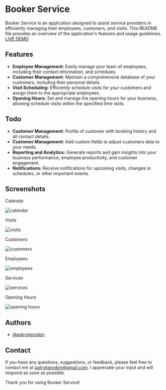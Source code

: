 
# Booker Service

Booker Service is an application designed to assist service providers in efficiently managing their employees, customers, and visits. This README file provides an overview of the application's features and usage guidelines. [LIVE DEMO](https://booker-service.netlify.app/)


## Features

- **Employee Management:** Easily manage your team of employees, including their contact information, and schedules.
- **Customer Management:** Maintain a comprehensive database of your customers, including their personal details.
- **Visit Scheduling:** Efficiently schedule visits for your customers and assign them to the appropriate employees.
- **Opening Hours:** Set and manage the opening hours for your business, allowing schedule visits within the specified time slots.



## Todo

- **Customer Management:** Profile of customer with booking history and all contact details.
- **Customer Management:** Add custom fields to adjust customers data to your needs.
- **Reporting and Analytics:** Generate reports and gain insights into your business performance, employee productivity, and customer engagement.
- **Notifications:** Receive notifications for upcoming visits, changes in schedules, or other important events.


## Screenshots

Calendar

![calendar](https://github.com/patrykgrodon/booker-service/assets/58949487/a7446e14-f297-4fd6-b16f-6305b2e72b4b)

Visits

![visits](https://github.com/patrykgrodon/booker-service/assets/58949487/e14fab44-b3b8-456d-a195-00dcad705c6b)

Customers

![customers](https://github.com/patrykgrodon/booker-service/assets/58949487/0fa8d9e3-2da8-4fd3-8d12-d1f65ca290c6)

Employees

![employees](https://github.com/patrykgrodon/booker-service/assets/58949487/e4a61737-dcca-4fb8-b428-7bff9b34cef7)

Services

![services](https://github.com/patrykgrodon/booker-service/assets/58949487/8ca21da4-f40d-43c1-bfc3-b3936242adda)

Opening Hours

![opening hours](https://github.com/patrykgrodon/booker-service/assets/58949487/3c966e72-960e-401b-91fb-2f9adacf7846)



## Authors

- [@patrykgrodon](https://www.github.com/patrykgrodon)


## Contact
If you have any questions, suggestions, or feedback, please feel free to contact me at patrykgrodon@gmail.com. I appreciate your input and will respond as soon as possible.

Thank you for using Booker Service!
